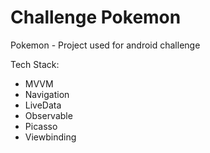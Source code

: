 # Challenge Pokemon
Pokemon - Project used for android challenge

Tech Stack:
- MVVM
- Navigation
- LiveData 
- Observable 
- Picasso
- Viewbinding 
